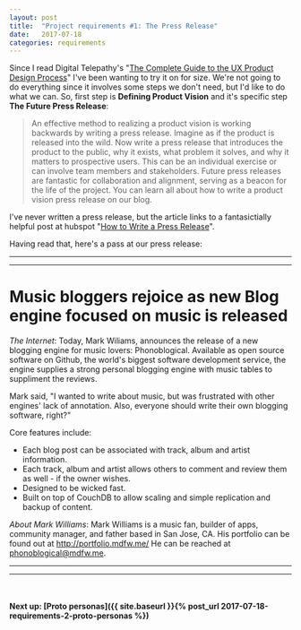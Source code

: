 ```yaml
---
layout: post
title:  "Project requirements #1: The Press Release"
date:   2017-07-18
categories: requirements
---
```


Since I read Digital Telepathy's "[The Complete Guide to the UX Product Design Process](http://www.dtelepathy.com/blog/design/the-complete-product-design-process)" I've been wanting to try it on for size. We're not going to do everything since it involves some steps we don't need, but I'd like to do what we can. So, first step is **Defining Product Vision** and it's specific step **The Future Press Release**:

> An effective method to realizing a product vision is working backwards by writing a press release. Imagine as if the product is released into the wild. Now write a press release that introduces the product to the public, why it exists, what problem it solves, and why it matters to prospective users. This can be an individual exercise or can involve team members and stakeholders. Future press releases are fantastic for collaboration and alignment, serving as a beacon for the life of the project. You can learn all about how to write a product vision press release on our blog.

I've never written a press release, but the article links to a fantasictially helpful post at hubspot "[How to Write a Press Release](https://blog.hubspot.com/marketing/press-release-template-ht)".

Having read that, here's a pass at our press release:

---

---
# Music bloggers rejoice as new Blog engine focused on music is released

_The Internet_: Today, Mark Wiliams, announces the release of a new blogging engine for music lovers: Phonoblogical. Available as open source software on Github, the world's biggest software development service, the engine supplies a strong personal blogging engine with music tables to suppliment the reviews. 

Mark said, "I wanted to write about music, but was frustrated with other engines' lack of annotation. Also, everyone should write their own blogging software, right?"

Core features include:
* Each blog post can be associated with track, album and artist information.
* Each track, album and artist allows others to comment and review them as well - if the owner wishes.
* Designed to be wicked fast.
* Built on top of CouchDB to allow scaling and simple replication and backup of content.

_About Mark Williams_: Mark Williams is a music fan, builder of apps, community manager, and father based in San Jose, CA. His portfolio can be found out at http://portfolio.mdfw.me/ He can be reached at phonoblogical@mdfw.me.

---
---



<br /><br />
**Next up: [Proto personas]({{ site.baseurl }}{% post_url 2017-07-18-requirements-2-proto-personas %})**